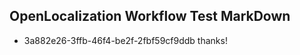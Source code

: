 ## OpenLocalization Workflow Test MarkDown
* 3a882e26-3ffb-46f4-be2f-2fbf59cf9ddb thanks!

<!--HONumber=Aug16_HO5-->


